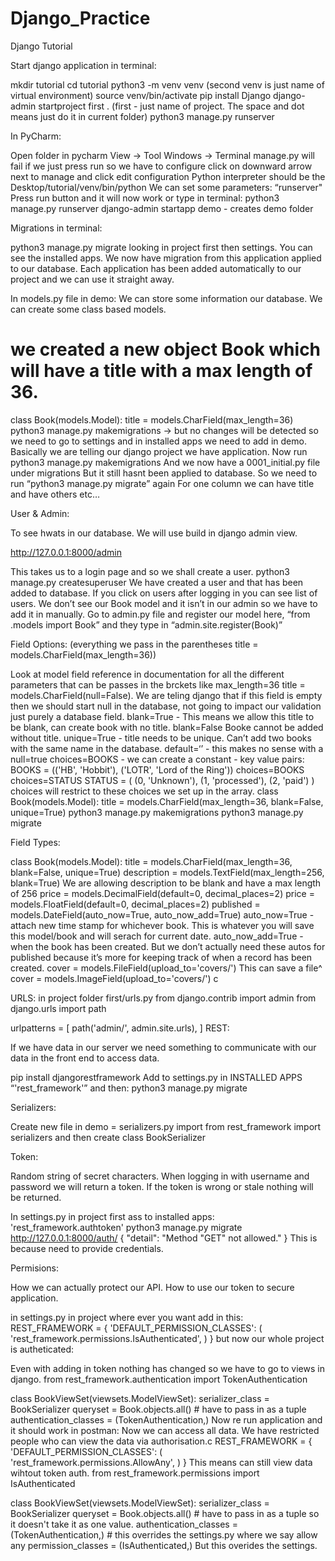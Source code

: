 # Django_Practice
Django Tutorial 

Start django application in terminal:

mkdir tutorial
cd tutorial 
python3 -m venv venv (second venv is just name of virtual environment)
source venv/bin/activate 
pip install Django
django-admin startproject first . (first - just name of project. The space and dot means just do it in current folder)
python3 manage.py runserver

In PyCharm:

Open folder in pycharm
View -> Tool Windows -> Terminal
manage.py will fail if we just press run so we have to configure
click on downward arrow next to manage and click edit configuration
Python interpreter should be the Desktop/tutorial/venv/bin/python
We can set some parameters: “runserver"
Press run button and it will now work or type in terminal: python3 manage.py runserver
django-admin startapp demo - creates demo folder

Migrations in terminal:

python3 manage.py migrate
looking in project first then settings. You can see the installed apps.
We now have migration from this application applied to our database.
Each application has been added automatically to our project and we can use it straight away.

In models.py file in demo:
We can store some information our database. We can create some class based models.
# we created a new object Book which will have a title with a max length of 36.
class Book(models.Model):
    title = models.CharField(max_length=36)
python3 manage.py makemigrations -> but no changes will be detected
so we need to go to settings and in installed apps we need to add in demo. Basically we are telling our django project we have application.
Now run python3 manage.py makemigrations
And we now have a 0001_initial.py file under migrations 
But it still hasnt been applied to database.
So we need to run “python3 manage.py migrate” again
For one column we can have title and have others etc…

User & Admin:

To see hwats in our database. We will use build in django admin view. 

http://127.0.0.1:8000/admin 

This takes us to a login page and so we shall create a user.
python3 manage.py createsuperuser
We have created a user and that has been added to database.
If you click on users after logging in you can see list of users. We don’t see our Book model and it isn’t in our admin so we have to add it in manually. 
Go to admin.py file and register our model here, “from .models import Book” and they type in “admin.site.register(Book)”


Field Options:
(everything we pass in the parentheses title = models.CharField(max_length=36))

Look at model field reference in documentation for all the different parameters that can be passes in the brckets like max_length=36
title = models.CharField(null=False). We are teling django that if this field is empty then we should start null in the database, not going to impact our validation just purely a database field.
blank=True - This means we allow this title to be blank, can create book with no title.
blank=False Booke cannot be added without title.
unique=True - title needs to be unique. Can’t add two books with the same name in the database. 
default=‘’ - this makes no sense with a null=true 
choices=BOOKS - we can create a constant - key value pairs: BOOKS = (('HB', 'Hobbit'),   ('LOTR', 'Lord of the Ring'))
choices=BOOKS
choices=STATUS
STATUS = (
    (0, 'Unknown'),
    (1, 'processed'),
    (2, 'paid')
)
choices will restrict to these choices we set up in the array.
class Book(models.Model):
    title = models.CharField(max_length=36, blank=False, unique=True)
python3 manage.py makemigrations
python3 manage.py migrate  

Field Types:

class Book(models.Model):
    title = models.CharField(max_length=36, blank=False, unique=True)
    description = models.TextField(max_length=256, blank=True)
We are allowing description to be blank and have a max length of 256
price = models.DecimalField(default=0, decimal_places=2)
price = models.FloatField(default=0, decimal_places=2)
published = models.DateField(auto_now=True, auto_now_add=True)
auto_now=True - attach new time stamp for whichever book. This is whatever you will save this model/book and will serach for current date.
auto_now_add=True - when the book has been created.
But we don’t actually need these autos for published because it’s more for keeping track of when a record has been created. 
cover = models.FileField(upload_to='covers/')
This can save a file^
cover = models.ImageField(upload_to='covers/')
c

URLS:
in project folder first/urls.py
from django.contrib import admin
from django.urls import path

urlpatterns = [
    path('admin/', admin.site.urls),
]
REST:

If we have data in our server we need something to communicate with our data in the front end to access data.

pip install djangorestframework
Add to settings.py in INSTALLED APPS “'rest_framework'” and then:
python3 manage.py migrate

Serializers:

Create new file in demo = serializers.py
import from rest_framework import serializers and then create class BookSerializer


Token:

Random string of secret characters. When logging in with username and password we will return a token. If the token is wrong or stale nothing will be returned.

In settings.py in project first ass to installed apps: 'rest_framework.authtoken'
python3 manage.py migrate
http://127.0.0.1:8000/auth/
{
    "detail": "Method \"GET\" not allowed."
}
This is because need to provide credentials.


Permisions:

How we can actually protect our API. How to use our token to secure application. 

in settings.py in project where ever you want add in this: REST_FRAMEWORK = {
    'DEFAULT_PERMISSION_CLASSES': (
        'rest_framework.permissions.IsAuthenticated',
    )
}
but now our whole project is autheticated:


Even with adding in token nothing has changed so we have to go to views in django.
from rest_framework.authentication import TokenAuthentication

class BookViewSet(viewsets.ModelViewSet):
    serializer_class = BookSerializer
    queryset = Book.objects.all()
    # have to pass in as a tuple
    authentication_classes = (TokenAuthentication,)
Now re run application and it should work in postman:
Now we can access all data. We have restricted people who can view the data via authorisation.c
REST_FRAMEWORK = {
    'DEFAULT_PERMISSION_CLASSES': (
        'rest_framework.permissions.AllowAny',
    )
}
This means can still view data wihtout token auth.
from rest_framework.permissions import IsAuthenticated

class BookViewSet(viewsets.ModelViewSet):
    serializer_class = BookSerializer
    queryset = Book.objects.all()
    # have to pass in as a tuple so it doesn't take it as one value.
    authentication_classes = (TokenAuthentication,)
    # this overrides the settings.py where we say allow any
    permission_classes = (IsAuthenticated,)
But this overides the settings. 


